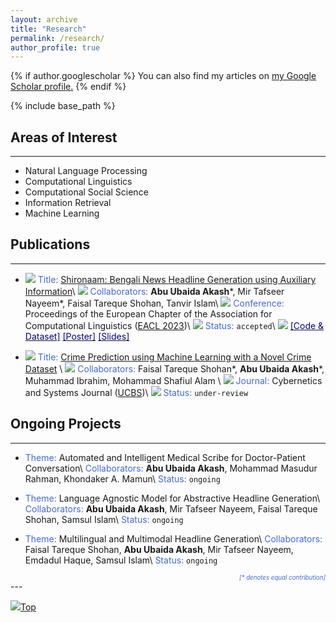```yaml
---
layout: archive
title: "Research"
permalink: /research/
author_profile: true
---
```


{% if author.googlescholar %}
  You can also find my articles on <u><a href="{{author.googlescholar}}">my Google Scholar profile</a>.</u>
{% endif %}

{% include base_path %}

## Areas of Interest

---

* Natural Language Processing
* Computational Linguistics
* Computational Social Science
* Information Retrieval
* Machine Learning

## Publications

---

* <img src="https://img.icons8.com/color/20/null/document-header.png"/> <span style="color:RoyalBlue">Title:</span> [Shironaam: Bengali News Headline Generation using Auxiliary Information](https://aclanthology.org/2023.eacl-main.4/)\\
<img src="https://img.icons8.com/ultraviolet/20/null/groups.png"/> <span style="color:RoyalBlue">Collaborators:</span> <b>Abu Ubaida Akash</b>\*, Mir Tafseer Nayeem\*, Faisal Tareque Shohan, Tanvir Islam\\
<img src="https://img.icons8.com/ultraviolet/20/null/performance.png"/> <span style="color:RoyalBlue">Conference:</span> Proceedings of the European Chapter of the Association for Computational Linguistics ([EACL 2023](https://2023.eacl.org/))\\
<img src="https://img.icons8.com/fluency/20/null/progress-indicator.png"/> <span style="color:RoyalBlue">Status:</span> `accepted`\\
<img src="https://abuubaida.github.io/images/pointer.png"/> [<span style ="color:DarkBlue">[Code & Dataset]</span>](https://github.com/dialect-ai/BenHeadGen)   [<span style ="color:DarkBlue">[Poster]</span>](https://abuubaida.github.io/files/shironaam_eacl2023_poster_final.pdf)  [<span style ="color:DarkBlue">[Slides]</span>](https://abuubaida.github.io/files/Shironaam_EACL_2023_Presentation.pdf)


* <img src="https://img.icons8.com/color/20/null/document-header.png"/> <span style="color:RoyalBlue">Title:</span> [Crime Prediction using Machine Learning with a Novel Crime Dataset](https://arxiv.org/abs/2211.01551) \\
<img src="https://img.icons8.com/ultraviolet/20/null/groups.png"/> <span style="color:RoyalBlue">Collaborators:</span> Faisal Tareque Shohan\*, <b>Abu Ubaida Akash</b>\*, Muhammad Ibrahim, Mohammad Shafiul Alam \\
<img src="https://img.icons8.com/external-fauzidea-blue-fauzidea/20/null/external-journal-back-to-school-fauzidea-blue-fauzidea.png"/> <span style="color:RoyalBlue">Journal:</span> Cybernetics and Systems Journal ([UCBS](https://www.tandfonline.com/journals/ucbs20))\\
<img src="https://img.icons8.com/fluency/20/null/progress-indicator.png"/> <span style="color:RoyalBlue">Status:</span> `under-review`

## Ongoing Projects

---

<!-- Systems for automatically creating headlines might help editors come up with catchy titles that would draw readers or visitors. However, due to the lack of adequate parallel data for low-resource languages like Bengali and the lack of ideal methods to develop a system for headline generation using pre-trained language models, particularly for lengthy news articles, the performance of headline generation systems remains challenging. In order to overcome these difficulties, we offer a sizable dataset in Bengali and use our innovative approach to enhance the headlines that are created. -->

* <span style="color:RoyalBlue">Theme:</span> Automated and Intelligent Medical Scribe for Doctor-Patient Conversation\\
<span style="color:RoyalBlue">Collaborators:</span> <b>Abu Ubaida Akash</b>, Mohammad Masudur Rahman, Khondaker A. Mamun\\
<span style="color:RoyalBlue">Status:</span> `ongoing`

* <span style="color:RoyalBlue">Theme:</span> Language Agnostic Model for Abstractive Headline Generation\\
<span style="color:RoyalBlue">Collaborators:</span> <b>Abu Ubaida Akash</b>, Mir Tafseer Nayeem, Faisal Tareque Shohan, Samsul Islam\\
<span style="color:RoyalBlue">Status:</span> `ongoing`

* <span style="color:RoyalBlue">Theme:</span> Multilingual and Multimodal Headline Generation\\
<span style="color:RoyalBlue">Collaborators:</span> Faisal Tareque Shohan, <b>Abu Ubaida Akash</b>, Mir Tafseer Nayeem, Emdadul Haque, Samsul Islam\\
<span style="color:RoyalBlue">Status:</span> `ongoing`

<!-- {% for post in site.research reversed %}
  {% include archive-single.html %}
{% endfor %} -->

<div style="text-align: right"><span style="color:RoyalBlue"><em><sub><sup>[* denotes equal contribution]</sup></sub></em></span></div>
---

[<img src="https://img.icons8.com/emoji/24/000000/up-arrow-emoji.png"/>](https://abuubaida.github.io/research/#)[Top](https://abuubaida.github.io/research/#)